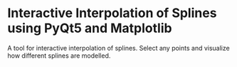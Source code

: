 # Interactive Interpolation of Splines using PyQt5 and Matplotlib
A tool for interactive interpolation of splines. Select any points and visualize how different splines are modelled. 
